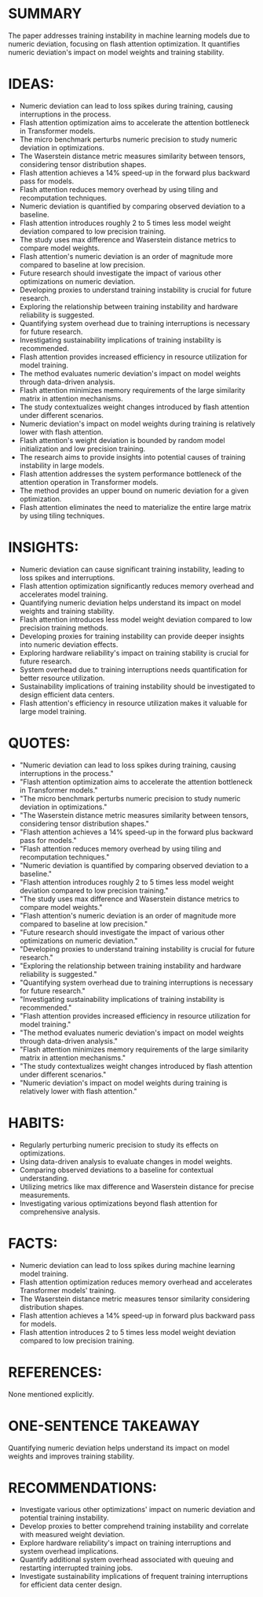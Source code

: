 # SUMMARY
The paper addresses training instability in machine learning models due to numeric deviation, focusing on flash attention optimization. It quantifies numeric deviation's impact on model weights and training stability.

# IDEAS:
- Numeric deviation can lead to loss spikes during training, causing interruptions in the process.
- Flash attention optimization aims to accelerate the attention bottleneck in Transformer models.
- The micro benchmark perturbs numeric precision to study numeric deviation in optimizations.
- The Waserstein distance metric measures similarity between tensors, considering tensor distribution shapes.
- Flash attention achieves a 14% speed-up in the forward plus backward pass for models.
- Flash attention reduces memory overhead by using tiling and recomputation techniques.
- Numeric deviation is quantified by comparing observed deviation to a baseline.
- Flash attention introduces roughly 2 to 5 times less model weight deviation compared to low precision training.
- The study uses max difference and Waserstein distance metrics to compare model weights.
- Flash attention's numeric deviation is an order of magnitude more compared to baseline at low precision.
- Future research should investigate the impact of various other optimizations on numeric deviation.
- Developing proxies to understand training instability is crucial for future research.
- Exploring the relationship between training instability and hardware reliability is suggested.
- Quantifying system overhead due to training interruptions is necessary for future research.
- Investigating sustainability implications of training instability is recommended.
- Flash attention provides increased efficiency in resource utilization for model training.
- The method evaluates numeric deviation's impact on model weights through data-driven analysis.
- Flash attention minimizes memory requirements of the large similarity matrix in attention mechanisms.
- The study contextualizes weight changes introduced by flash attention under different scenarios.
- Numeric deviation's impact on model weights during training is relatively lower with flash attention.
- Flash attention's weight deviation is bounded by random model initialization and low precision training.
- The research aims to provide insights into potential causes of training instability in large models.
- Flash attention addresses the system performance bottleneck of the attention operation in Transformer models.
- The method provides an upper bound on numeric deviation for a given optimization.
- Flash attention eliminates the need to materialize the entire large matrix by using tiling techniques.

# INSIGHTS:
- Numeric deviation can cause significant training instability, leading to loss spikes and interruptions.
- Flash attention optimization significantly reduces memory overhead and accelerates model training.
- Quantifying numeric deviation helps understand its impact on model weights and training stability.
- Flash attention introduces less model weight deviation compared to low precision training methods.
- Developing proxies for training instability can provide deeper insights into numeric deviation effects.
- Exploring hardware reliability's impact on training stability is crucial for future research.
- System overhead due to training interruptions needs quantification for better resource utilization.
- Sustainability implications of training instability should be investigated to design efficient data centers.
- Flash attention's efficiency in resource utilization makes it valuable for large model training.

# QUOTES:
- "Numeric deviation can lead to loss spikes during training, causing interruptions in the process."
- "Flash attention optimization aims to accelerate the attention bottleneck in Transformer models."
- "The micro benchmark perturbs numeric precision to study numeric deviation in optimizations."
- "The Waserstein distance metric measures similarity between tensors, considering tensor distribution shapes."
- "Flash attention achieves a 14% speed-up in the forward plus backward pass for models."
- "Flash attention reduces memory overhead by using tiling and recomputation techniques."
- "Numeric deviation is quantified by comparing observed deviation to a baseline."
- "Flash attention introduces roughly 2 to 5 times less model weight deviation compared to low precision training."
- "The study uses max difference and Waserstein distance metrics to compare model weights."
- "Flash attention's numeric deviation is an order of magnitude more compared to baseline at low precision."
- "Future research should investigate the impact of various other optimizations on numeric deviation."
- "Developing proxies to understand training instability is crucial for future research."
- "Exploring the relationship between training instability and hardware reliability is suggested."
- "Quantifying system overhead due to training interruptions is necessary for future research."
- "Investigating sustainability implications of training instability is recommended."
- "Flash attention provides increased efficiency in resource utilization for model training."
- "The method evaluates numeric deviation's impact on model weights through data-driven analysis."
- "Flash attention minimizes memory requirements of the large similarity matrix in attention mechanisms."
- "The study contextualizes weight changes introduced by flash attention under different scenarios."
- "Numeric deviation's impact on model weights during training is relatively lower with flash attention."

# HABITS:
- Regularly perturbing numeric precision to study its effects on optimizations.
- Using data-driven analysis to evaluate changes in model weights.
- Comparing observed deviations to a baseline for contextual understanding.
- Utilizing metrics like max difference and Waserstein distance for precise measurements.
- Investigating various optimizations beyond flash attention for comprehensive analysis.

# FACTS:
- Numeric deviation can lead to loss spikes during machine learning model training.
- Flash attention optimization reduces memory overhead and accelerates Transformer models' training.
- The Waserstein distance metric measures tensor similarity considering distribution shapes.
- Flash attention achieves a 14% speed-up in forward plus backward pass for models.
- Flash attention introduces 2 to 5 times less model weight deviation compared to low precision training.

# REFERENCES:
None mentioned explicitly.

# ONE-SENTENCE TAKEAWAY
Quantifying numeric deviation helps understand its impact on model weights and improves training stability.

# RECOMMENDATIONS:
- Investigate various other optimizations' impact on numeric deviation and potential training instability.
- Develop proxies to better comprehend training instability and correlate with measured weight deviation.
- Explore hardware reliability's impact on training interruptions and system overhead implications.
- Quantify additional system overhead associated with queuing and restarting interrupted training jobs.
- Investigate sustainability implications of frequent training interruptions for efficient data center design.